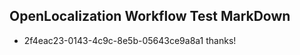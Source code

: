 ## OpenLocalization Workflow Test MarkDown
* 2f4eac23-0143-4c9c-8e5b-05643ce9a8a1 thanks!

<!--HONumber=Aug16_HO4-->


